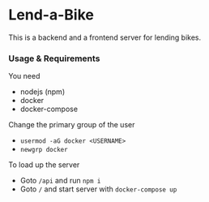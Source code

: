 # Lend-a-Bike

This is a backend and a frontend server for lending bikes.

### Usage & Requirements

You need
- nodejs (npm)
- docker
- docker-compose

Change the primary group of the user
- `usermod -aG docker <USERNAME>`
- `newgrp docker`

To load up the server
- Goto `/api` and run `npm i`
- Goto `/` and start server with `docker-compose up`
